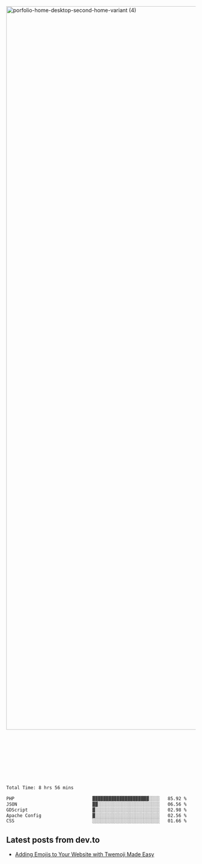 <img width="1920" alt="porfolio-home-desktop-second-home-variant (4)" src="https://user-images.githubusercontent.com/44812120/231556360-1ee1d327-1a45-4bda-a93d-dd32a34149e4.png">
 
 
 
 
 
 <br><br><br><br><br><br><br>
<!--START_SECTION:waka-->

```txt
Total Time: 8 hrs 56 mins

PHP                             ▓▓▓▓▓▓▓▓▓▓▓▓▓▓▓▓▓▓▓▓▓░░░░   85.92 %
JSON                            ▓▓░░░░░░░░░░░░░░░░░░░░░░░   06.56 %
GDScript                        ▓░░░░░░░░░░░░░░░░░░░░░░░░   02.98 %
Apache Config                   ▓░░░░░░░░░░░░░░░░░░░░░░░░   02.56 %
CSS                             ░░░░░░░░░░░░░░░░░░░░░░░░░   01.66 %
```

<!--END_SECTION:waka-->

## Latest posts from dev.to
<!-- MEDIUM-STORY-LIST:START -->
- [Adding Emojis to Your Website with Twemoji Made Easy](https://dev.to/danielsebesta/adding-emojis-to-your-website-with-twemoji-made-easy-mc8)
<!-- MEDIUM-STORY-LIST:END -->


